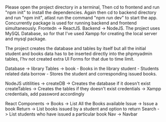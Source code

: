 Please open the project directory in a terminal,
Then cd to frontend and run "npm init" to install the dependencies.
Again then cd to backend directory and run "npm init", atlast run the command "npm run dev" to start the app.
Concurrently package is used for running backend and frontend simultaneously.
Frontedn -> ReactJS.
Backend -> NodeJS.
The project uses MySQL Database, so for that I've used Xampp for creating the local server and mysql package.

The project creates the database and tables by itself but all the initial student and books data has to be inserted directly into the phpmyadmin tables, I'hv not created extra UI Forms for that due to time limit.

Database -> library
Tables -> book - Books in the library
          student - Students related data
          borrow - Stores the student and corresponding issued books.

NodeJS utitilities -> createDB -> Creates the database if it doesn't exist
                      createTables -> Creates the tables if they doesn't exist
                      credentials -> Xampp credentials, add password accordingly

React Components -> Books -> List All the Books available
                    Issue -> Issue a book
                    Return -> List books issued by a student and option to return
                    Search -> List students who have issued a particular book
                    Nav -> Navbar